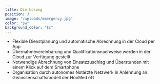 ```yaml
---
title: Die Lösung
position: 3
image: "/uploads/emergency.jpg"
color: "$w"
background_color: "$c"
---
```


- Flexible Dienstplanung und automatische Abrechnung  in der Cloud per App
- Übernahmevereinbarung und Qualifikationsnachweise werden in der Cloud zur Verfügung gestellt
- Notwendige Abrechnung von Einsatzzuschlag und Überstunden mit einem Klick auf dem Smartphone 
- Organisation durch autonomes Notärzte Netzwerk in Anlehnung an Genossenschaftsmodell der HonMed eG
